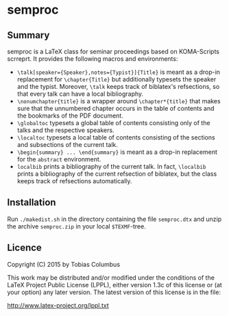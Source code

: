 # semproc

## Summary

semproc is a LaTeX class for seminar proceedings based on KOMA-Scripts
scrreprt. It provides the following macros and environments:

* `\talk[speaker={Speaker},notes={Typist}]{Title}` is meant as a drop-in
  replacement for `\chapter{Title}` but additionally typesets the speaker and
  the typist. Moreover, `\talk` keeps track of biblatex's refsections, so that
  every talk can have a local bibliography.
* `\nonumchapter{title}` is a wrapper around `\chapter*{title}` that makes sure
  that the unnumbered chapter occurs in the table of contents and the bookmarks
  of the PDF document.
* `\globaltoc` typesets a global table of contents consisting only of the talks
  and the respective speakers.
* `\localtoc` typesets a local table of contents consisting of the sections and
  subsections of the current talk.
* `\begin{summary} ... \end{summary}` is meant as a drop-in replacement for the
  `abstract` environment.
* `localbib` prints a bibliography of the current talk. In fact, `\localbib`
  prints a bibliography of the current refsection of biblatex, but the class
  keeps track of refsections automatically.

## Installation

Run `./makedist.sh` in the directory containing the file `semproc.dtx` and unzip
the archive `semproc.zip` in your local `$TEXMF`-tree.

## Licence

Copyright (C) 2015 by Tobias Columbus

This work may be distributed and/or modified under the
conditions of the LaTeX Project Public License (LPPL), either
version 1.3c of this license or (at your option) any later
version.  The latest version of this license is in the file:

http://www.latex-project.org/lppl.txt
